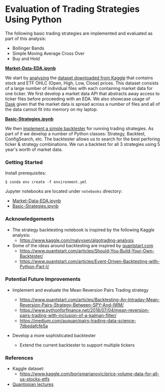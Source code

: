 # Evaluation of Trading Strategies Using Python

The following basic trading strategies are implemented and evaluated as part of this analysis:

* Bollinger Bands
* Simple Moving Average Cross Over
* Buy and Hold

**[Market-Data-EDA.ipynb](notebooks/Market-Data-EDA.ipynb)**

We start by [analysing](notebooks/Market-Data-EDA.ipynb) the [dataset downloaded from Kaggle]([1]) that contains stock and ETF OHLC (Open, High, Low, Close) prices. This dataset consists of a large number of individual files with each containing market data for one ticker. We first develop a market data API that abstracts away access to ticker files before proceeding with an EDA. We also showcase usage of [Dask]([2]) given that the market data is spread across a number of files and all of the data cannot fit into memory on my laptop.

**[Basic-Strategies.ipynb](notebooks/Basic-Strategies.ipynb)**

We then [implement a simple backtester](notebooks/Basic-Strategies.ipynb) for running trading strategies. As part of it we develop a number of Python classes: Strategy, Backtest, ConfigSearch, etc. The backtester allows us to search for the best perforing ticker & strategy combinations. We run a backtest for all 3 strategies using 5 year's worth of market data.

### Getting Started

Install prerequisites:
```
$ conda env create -f environment.yml 
```
Jupyter notebooks are located under ```notebooks``` directory:

* [Market-Data-EDA.ipynb](notebooks/Market-Data-EDA.ipynb)
* [Basic-Strategies.ipynb](notebooks/Basic-Strategies.ipynb)

### Acknowledgements

* The strategy backtesting notebook is inspired by the following Kaggle analysis:
  - https://www.kaggle.com/malyvsen/algotrading-analysis
* Some of the ideas around backtesting are inspired by [quantstart.com](https://www.quantstart.com/)
  - https://www.quantstart.com/articles/Should-You-Build-Your-Own-Backtester/
  - https://www.quantstart.com/articles/Event-Driven-Backtesting-with-Python-Part-I/

### Potential Future Improvements

* Implement and evaluate the Mean Reversion Pairs Trading strategy
  - https://www.quantstart.com/articles/Backtesting-An-Intraday-Mean-Reversion-Pairs-Strategy-Between-SPY-And-IWM/
  - https://www.pythonforfinance.net/2018/07/04/mean-reversion-pairs-trading-with-inclusion-of-a-kalman-filter/
  - https://medium.com/auquan/pairs-trading-data-science-7dbedafcfe5a
  
* Develop a more sophisticated backtester
  - Extend the current backtester to support multiple tickers

### References

* Kaggle dataset:
  * https://www.kaggle.com/borismarjanovic/price-volume-data-for-all-us-stocks-etfs
* [Quantopian lectures](https://www.quantopian.com/lectures)

[1]: https://www.kaggle.com/borismarjanovic/price-volume-data-for-all-us-stocks-etfs
[2]: https://dask.org/
